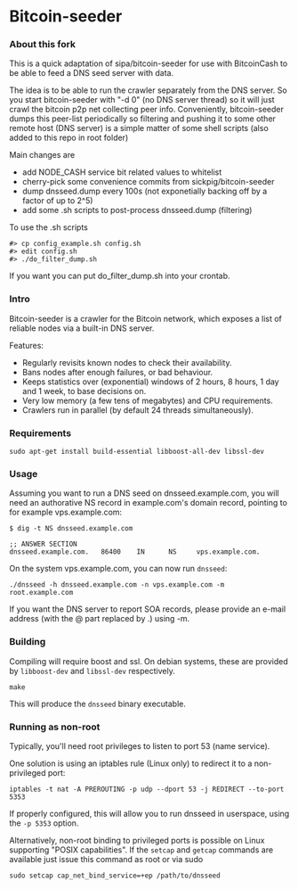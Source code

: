 Bitcoin-seeder
==============

### About this fork

This is a quick adaptation of sipa/bitcoin-seeder for use with BitcoinCash to be able to feed a DNS seed server with data.

The idea is to be able to run the crawler separately from the DNS server. So you start bitcoin-seeder with "-d 0" (no DNS server thread) so it will just crawl the bitcoin p2p net collecting peer info. Conveniently, bitcoin-seeder dumps this peer-list periodically so filtering and pushing it to some other remote host (DNS server) is a simple matter of some shell scripts (also added to this repo in root folder)

Main changes are
  * add NODE_CASH service bit related values to whitelist
  * cherry-pick some convenience commits from sickpig/bitcoin-seeder
  * dump dnsseed.dump every 100s (not exponetially backing off by a factor of up to 2^5)
  * add some .sh scripts to post-process dnsseed.dump (filtering)

To use the .sh scripts 

```
#> cp config_example.sh config.sh
#> edit config.sh
#> ./do_filter_dump.sh
```

If you want you can put do_filter_dump.sh into your crontab.

### Intro

Bitcoin-seeder is a crawler for the Bitcoin network, which exposes a list
of reliable nodes via a built-in DNS server.

Features:
* Regularly revisits known nodes to check their availability.
* Bans nodes after enough failures, or bad behaviour.
* Keeps statistics over (exponential) windows of 2 hours, 8 hours,
  1 day and 1 week, to base decisions on.
* Very low memory (a few tens of megabytes) and CPU requirements.
* Crawlers run in parallel (by default 24 threads simultaneously).

### Requirements


    sudo apt-get install build-essential libboost-all-dev libssl-dev

### Usage

Assuming you want to run a DNS seed on dnsseed.example.com, you will
need an authorative NS record in example.com's domain record, pointing
to for example vps.example.com:

    $ dig -t NS dnsseed.example.com

    ;; ANSWER SECTION
    dnsseed.example.com.   86400    IN      NS     vps.example.com.

On the system vps.example.com, you can now run `dnsseed`:

    ./dnsseed -h dnsseed.example.com -n vps.example.com -m root.example.com

If you want the DNS server to report SOA records, please provide an
e-mail address (with the @ part replaced by .) using -m.

### Building

Compiling will require boost and ssl.  On debian systems, these are provided
by `libboost-dev` and `libssl-dev` respectively.

    make

This will produce the `dnsseed` binary executable.


### Running as non-root

Typically, you'll need root privileges to listen to port 53 (name service).

One solution is using an iptables rule (Linux only) to redirect it to
a non-privileged port:

    iptables -t nat -A PREROUTING -p udp --dport 53 -j REDIRECT --to-port 5353

If properly configured, this will allow you to run dnsseed in userspace, using
the `-p 5353` option.

Alternatively, non-root binding to privileged ports is possible on Linux supporting
"POSIX capabilities".  If the `setcap` and `getcap` commands are available just issue
this command as root or via sudo

    sudo setcap cap_net_bind_service=+ep /path/to/dnsseed

